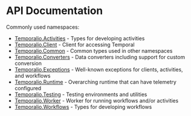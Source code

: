 
# API Documentation

Commonly used namespaces:

* [Temporalio.Activities](/api/Temporalio.Activities.html) - Types for developing activities
* [Temporalio.Client](/api/Temporalio.Client.html) - Client for accessing Temporal
* [Temporalio.Common](/api/Temporalio.Common.html) - Common types used in other namespaces
* [Temporalio.Converters](/api/Temporalio.Converters.html) - Data converters including support for custom conversion
* [Temporalio.Exceptions](/api/Temporalio.Exceptions.html) - Well-known exceptions for clients, activities, and workflows
* [Temporalio.Runtime](/api/Temporalio.Runtime.html) - Overarching runtime that can have telemetry configured
* [Temporalio.Testing](/api/Temporalio.Testing.html) - Testing environments and utilities
* [Temporalio.Worker](/api/Temporalio.Worker.html) - Worker for running workflows and/or activities
* [Temporalio.Workflows](/api/Temporalio.Workflows.html) - Types for developing workflows